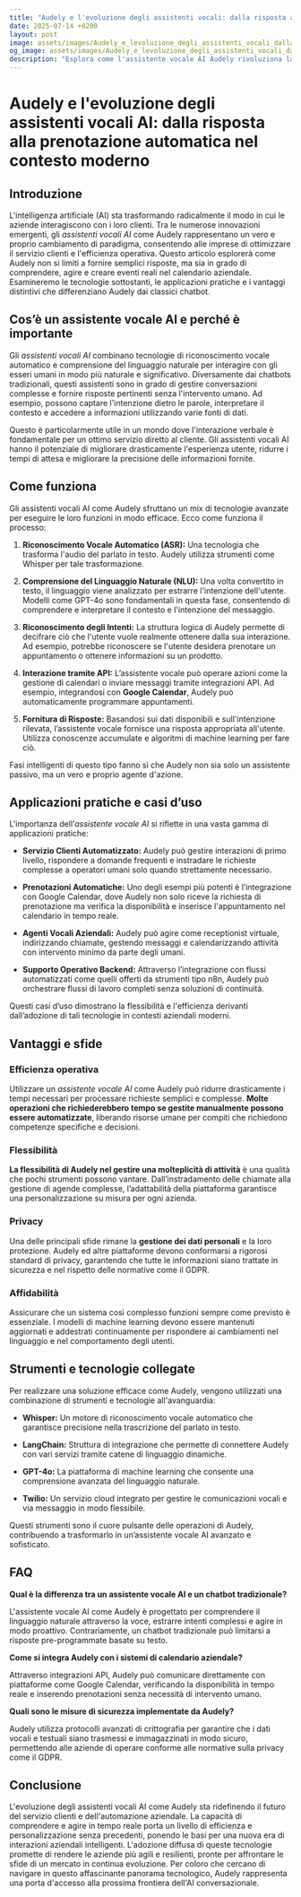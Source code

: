 ```yaml
---
title: "Audely e l'evoluzione degli assistenti vocali: dalla risposta alla prenotazione automatica"
date: 2025-07-14 +0200
layout: post
image: assets/images/Audely_e_levoluzione_degli_assistenti_vocali_dalla_risposta_alla_prenotazione_automatica.jpg
og_image: assets/images/Audely_e_levoluzione_degli_assistenti_vocali_dalla_risposta_alla_prenotazione_automatica.jpg
description: "Esplora come l'assistente vocale AI Audely rivoluziona la comunicazione, integrandosi con Google Calendar e basandosi su GPT-4o per una gestione efficiente."
---
```


# Audely e l'evoluzione degli assistenti vocali AI: dalla risposta alla prenotazione automatica nel contesto moderno

## Introduzione

L'intelligenza artificiale (AI) sta trasformando radicalmente il modo in cui le aziende interagiscono con i loro clienti. Tra le numerose innovazioni emergenti, gli *assistenti vocali AI* come Audely rappresentano un vero e proprio cambiamento di paradigma, consentendo alle imprese di ottimizzare il servizio clienti e l'efficienza operativa. Questo articolo esplorerà come Audely non si limiti a fornire semplici risposte, ma sia in grado di comprendere, agire e creare eventi reali nel calendario aziendale. Esamineremo le tecnologie sottostanti, le applicazioni pratiche e i vantaggi distintivi che differenziano Audely dai classici chatbot.

## Cos’è un assistente vocale AI e perché è importante

Gli *assistenti vocali AI* combinano tecnologie di riconoscimento vocale automatico e comprensione del linguaggio naturale per interagire con gli esseri umani in modo più naturale e significativo. Diversamente dai chatbots tradizionali, questi assistenti sono in grado di gestire conversazioni complesse e fornire risposte pertinenti senza l'intervento umano. Ad esempio, possono captare l'intenzione dietro le parole, interpretare il contesto e accedere a informazioni utilizzando varie fonti di dati.

Questo è particolarmente utile in un mondo dove l'interazione verbale è fondamentale per un ottimo servizio diretto al cliente. Gli assistenti vocali AI hanno il potenziale di migliorare drasticamente l'esperienza utente, ridurre i tempi di attesa e migliorare la precisione delle informazioni fornite.

## Come funziona

Gli assistenti vocali AI come Audely sfruttano un mix di tecnologie avanzate per eseguire le loro funzioni in modo efficace. Ecco come funziona il processo:

1. **Riconoscimento Vocale Automatico (ASR):** Una tecnologia che trasforma l'audio del parlato in testo. Audely utilizza strumenti come Whisper per tale trasformazione.

2. **Comprensione del Linguaggio Naturale (NLU):** Una volta convertito in testo, il linguaggio viene analizzato per estrarre l'intenzione dell'utente. Modelli come GPT-4o sono fondamentali in questa fase, consentendo di comprendere e interpretare il contesto e l'intenzione del messaggio.

3. **Riconoscimento degli Intenti:** La struttura logica di Audely permette di decifrare ciò che l'utente vuole realmente ottenere dalla sua interazione. Ad esempio, potrebbe riconoscere se l'utente desidera prenotare un appuntamento o ottenere informazioni su un prodotto.

4. **Interazione tramite API:** L’assistente vocale può operare azioni come la gestione di calendari o inviare messaggi tramite integrazioni API. Ad esempio, integrandosi con **Google Calendar**, Audely può automaticamente programmare appuntamenti.

5. **Fornitura di Risposte:** Basandosi sui dati disponibili e sull'intenzione rilevata, l’assistente vocale fornisce una risposta appropriata all'utente. Utilizza conoscenze accumulate e algoritmi di machine learning per fare ciò.

Fasi intelligenti di questo tipo fanno sì che Audely non sia solo un assistente passivo, ma un vero e proprio agente d'azione.

## Applicazioni pratiche e casi d’uso

L'importanza dell’*assistente vocale AI* si riflette in una vasta gamma di applicazioni pratiche:

- **Servizio Clienti Automatizzato:** Audely può gestire interazioni di primo livello, rispondere a domande frequenti e instradare le richieste complesse a operatori umani solo quando strettamente necessario.

- **Prenotazioni Automatiche:** Uno degli esempi più potenti è l’integrazione con Google Calendar, dove Audely non solo riceve la richiesta di prenotazione ma verifica la disponibilità e inserisce l'appuntamento nel calendario in tempo reale.

- **Agenti Vocali Aziendali:** Audely può agire come receptionist virtuale, indirizzando chiamate, gestendo messaggi e calendarizzando attività con intervento minimo da parte degli umani.

- **Supporto Operativo Backend:** Attraverso l’integrazione con flussi automatizzati come quelli offerti da strumenti tipo n8n, Audely può orchestrare flussi di lavoro completi senza soluzioni di continuità.

Questi casi d’uso dimostrano la flessibilità e l'efficienza derivanti dall’adozione di tali tecnologie in contesti aziendali moderni.

## Vantaggi e sfide

### Efficienza operativa

Utilizzare un *assistente vocale AI* come Audely può ridurre drasticamente i tempi necessari per processare richieste semplici e complesse. **Molte operazioni che richiederebbero tempo se gestite manualmente possono essere automatizzate**, liberando risorse umane per compiti che richiedono competenze specifiche e decisioni.

### Flessibilità

**La flessibilità di Audely nel gestire una molteplicità di attività** è una qualità che pochi strumenti possono vantare. Dall’instradamento delle chiamate alla gestione di agende complesse, l’adattabilità della piattaforma garantisce una personalizzazione su misura per ogni azienda.

### Privacy

Una delle principali sfide rimane la **gestione dei dati personali** e la loro protezione. Audely ed altre piattaforme devono conformarsi a rigorosi standard di privacy, garantendo che tutte le informazioni siano trattate in sicurezza e nel rispetto delle normative come il GDPR.

### Affidabilità

Assicurare che un sistema così complesso funzioni sempre come previsto è essenziale. I modelli di machine learning devono essere mantenuti aggiornati e addestrati continuamente per rispondere ai cambiamenti nel linguaggio e nel comportamento degli utenti.

## Strumenti e tecnologie collegate

Per realizzare una soluzione efficace come Audely, vengono utilizzati una combinazione di strumenti e tecnologie all'avanguardia:

- **Whisper:** Un motore di riconoscimento vocale automatico che garantisce precisione nella trascrizione del parlato in testo.

- **LangChain:** Struttura di integrazione che permette di connettere Audely con vari servizi tramite catene di linguaggio dinamiche.

- **GPT-4o:** La piattaforma di machine learning che consente una comprensione avanzata del linguaggio naturale.

- **Twilio:** Un servizio cloud integrato per gestire le comunicazioni vocali e via messaggio in modo flessibile.

Questi strumenti sono il cuore pulsante delle operazioni di Audely, contribuendo a trasformarlo in un’assistente vocale AI avanzato e sofisticato.

## FAQ

**Qual è la differenza tra un assistente vocale AI e un chatbot tradizionale?**

L'assistente vocale AI come Audely è progettato per comprendere il linguaggio naturale attraverso la voce, estrarre intenti complessi e agire in modo proattivo. Contrariamente, un chatbot tradizionale può limitarsi a risposte pre-programmate basate su testo.

**Come si integra Audely con i sistemi di calendario aziendale?**

Attraverso integrazioni API, Audely può comunicare direttamente con piattaforme come Google Calendar, verificando la disponibilità in tempo reale e inserendo prenotazioni senza necessità di intervento umano.

**Quali sono le misure di sicurezza implementate da Audely?**

Audely utilizza protocolli avanzati di crittografia per garantire che i dati vocali e testuali siano trasmessi e immagazzinati in modo sicuro, permettendo alle aziende di operare conforme alle normative sulla privacy come il GDPR.

## Conclusione

L'evoluzione degli assistenti vocali AI come Audely sta ridefinendo il futuro del servizio clienti e dell'automazione aziendale. La capacità di comprendere e agire in tempo reale porta un livello di efficienza e personalizzazione senza precedenti, ponendo le basi per una nuova era di interazioni aziendali intelligenti. L'adozione diffusa di queste tecnologie promette di rendere le aziende più agili e resilienti, pronte per affrontare le sfide di un mercato in continua evoluzione. Per coloro che cercano di navigare in questo affascinante panorama tecnologico, Audely rappresenta una porta d'accesso alla prossima frontiera dell'AI conversazionale.